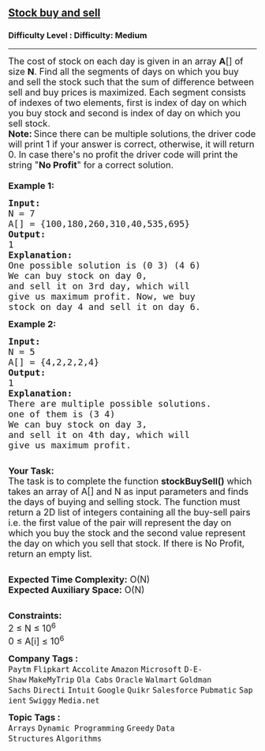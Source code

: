 <h2><a href="https://www.geeksforgeeks.org/problems/stock-buy-and-sell-1587115621/1?page=1&company=Google&sortBy=submissions">Stock buy and sell</a></h2><h3>Difficulty Level : Difficulty: Medium</h3><hr><div class="problems_problem_content__Xm_eO"><p><span style="font-size: 18px;">The cost of stock on each day is given in an array <strong>A</strong>[] of size <strong>N</strong>. Find all the segments of days on which you buy and sell the stock such that the sum of difference between sell and buy prices is maximized. Each segment consists of indexes of two elements, first is index of day on which you buy stock and second is index of day on which you sell stock.<br></span><span style="font-size: 18px;"><strong>Note:</strong></span>&nbsp;<span style="font-size: 18px;">Since there can be multiple solutions</span>, <span style="font-size: 18px;">the driver code will print 1 if your answer is correct, otherwise, it will return 0. In case there's no profit the driver code will print the string "<strong>No Profit</strong>" for a correct solution.<br><br><strong>Example 1:</strong></span></p>
<pre><span style="font-size: 18px;"><strong>Input:</strong>
N = 7
A[] = {100,180,260,310,40,535,695}
<strong>Output:</strong>
1
<strong>Explanation:
</strong>One possible solution is (0 3) (4 6)
We can buy stock on day 0,
and sell it on 3rd day, which will 
give us maximum profit. Now, we buy 
stock on day 4 and sell it on day 6.</span>
</pre>
<p><span style="font-size: 18px;"><strong>Example 2:</strong></span></p>
<pre><span style="font-size: 18px;"><strong>Input:</strong>
N = 5
A[] = {4,2,2,2,4}
<strong>Output:</strong>
1
<strong>Explanation:
</strong>There are multiple possible solutions.
one of them is (3 4)
We can buy stock on day 3,
and sell it on 4th day, which will 
give us maximum profit.</span></pre>
<p><br><span style="font-size: 18px;"><strong>Your Task:</strong><br>The task is to complete the function <strong>stockBuySell()</strong> which takes an array of A[] and N as input parameters and finds the days of buying and selling stock. The function must return a 2D list of integers containing all the buy-sell pairs i.e. the first value of the pair will represent the day on which you buy the stock and the second value represent the day on which you sell that stock. If there is No Profit, return an empty list. </span></p>
<p><br><span style="font-size: 18px;"><strong>Expected Time Complexity:</strong> O(N)<br><strong>Expected Auxiliary Space:</strong> O(N)</span></p>
<p><br><span style="font-size: 18px;"><strong>Constraints:</strong><br>2 ≤&nbsp;N ≤&nbsp;10<sup>6</sup><br>0 ≤&nbsp;A[i] ≤&nbsp;10<sup>6</sup></span></p></div><p><span style=font-size:18px><strong>Company Tags : </strong><br><code>Paytm</code>&nbsp;<code>Flipkart</code>&nbsp;<code>Accolite</code>&nbsp;<code>Amazon</code>&nbsp;<code>Microsoft</code>&nbsp;<code>D-E-Shaw</code>&nbsp;<code>MakeMyTrip</code>&nbsp;<code>Ola Cabs</code>&nbsp;<code>Oracle</code>&nbsp;<code>Walmart</code>&nbsp;<code>Goldman Sachs</code>&nbsp;<code>Directi</code>&nbsp;<code>Intuit</code>&nbsp;<code>Google</code>&nbsp;<code>Quikr</code>&nbsp;<code>Salesforce</code>&nbsp;<code>Pubmatic</code>&nbsp;<code>Sapient</code>&nbsp;<code>Swiggy</code>&nbsp;<code>Media.net</code>&nbsp;<br><p><span style=font-size:18px><strong>Topic Tags : </strong><br><code>Arrays</code>&nbsp;<code>Dynamic Programming</code>&nbsp;<code>Greedy</code>&nbsp;<code>Data Structures</code>&nbsp;<code>Algorithms</code>&nbsp;